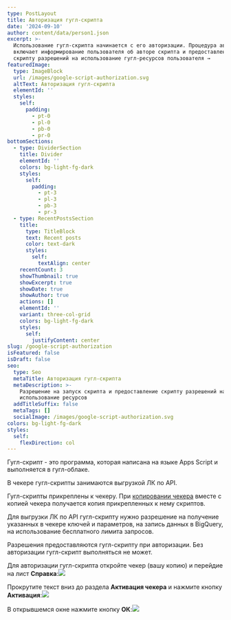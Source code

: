 ```yaml
---
type: PostLayout
title: Авторизация гугл-скрипта
date: '2024-09-10'
author: content/data/person1.json
excerpt: >-
  Использование гугл-скрипта начинается с его авторизации. Процедура авторизации
  включает информирование пользователя об авторе скрипта и предоставление
  скрипту разрешений на использование гугл-ресурсов пользователя →
featuredImage:
  type: ImageBlock
  url: /images/google-script-authorization.svg
  altText: Авторизация гугл-скрипта
  elementId: ''
  styles:
    self:
      padding:
        - pt-0
        - pl-0
        - pb-0
        - pr-0
bottomSections:
  - type: DividerSection
    title: Divider
    elementId: ''
    colors: bg-light-fg-dark
    styles:
      self:
        padding:
          - pt-3
          - pl-3
          - pb-3
          - pr-3
  - type: RecentPostsSection
    title:
      type: TitleBlock
      text: Recent posts
      color: text-dark
      styles:
        self:
          textAlign: center
    recentCount: 3
    showThumbnail: true
    showExcerpt: true
    showDate: true
    showAuthor: true
    actions: []
    elementId: ''
    variant: three-col-grid
    colors: bg-light-fg-dark
    styles:
      self:
        justifyContent: center
slug: /google-script-authorization
isFeatured: false
isDraft: false
seo:
  type: Seo
  metaTitle: Авторизация гугл-скрипта
  metaDescription: >-
    Разрешение на запуск скрипта и предоставление скрипту разрешений на
    использование ресурсов
  addTitleSuffix: false
  metaTags: []
  socialImage: /images/google-script-authorization.svg
colors: bg-light-fg-dark
styles:
  self:
    flexDirection: col
---
```

Гугл-скрипт - это программа, которая написана на языке Apps Script и выполняется в гугл-облаке.

В чекере гугл-скрипты занимаются выгрузкой ЛК по API.

Гугл-скрипты прикреплены к чекеру. При [копировании чекера](/blog/copying-spreadsheet-file/) вместе с копией чекера получается копия прикрепленных к нему скриптов.

Для выгрузки ЛК по API гугл-скрипту нужно разрешение на получение указанных в чекере ключей и параметров, на запись данных в BigQuery, на использование бесплатного лимита запросов.

Разрешения предоставляются гугл-скрипту при авторизации. Без авторизации гугл-скрипт выполняться не может.

Для авторизации гугл-скрипта откройте чекер (вашу копию) и перейдие на лист **Справка**:![](/images/script-authorization-howto-badge.PNG)

Прокрутите текст вниз до раздела **Активация чекера** и нажмите кнопку **Активация**:![](/images/script-authorization-howto-list.PNG)

В открывшемся окне нажмите кнопку **ОК**:![](/images/script-authorization-window-info-1.PNG)

